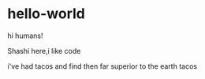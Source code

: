 # hello-world

hi humans!

Shashi here,i like code

i've had tacos and find then far superior to the earth tacos
